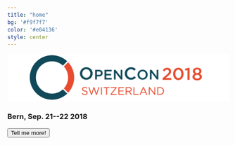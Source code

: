 ```yaml
---
title: "home"
bg: '#f9f7f7'
color: '#e04136'
style: center
---
```


![opencon-switzerland-logo](img/logo.png)

### Bern, Sep. 21--22 2018

<div class='center'>
<a href='https://goo.gl/forms/z7A65UbEpLWiIOgY2'><button class='button' type='submit'>Tell me more!<i class='fa fa-external-link'></i></button></a>
</div>

